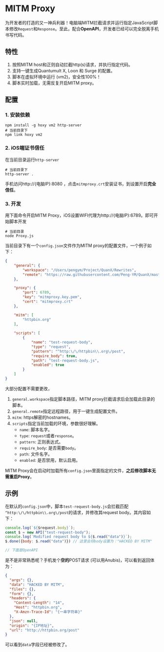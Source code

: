 # MITM Proxy

为开发者的打造的又一神兵利器！电脑端MITM拦截请求并运行指定JavaScript脚本修改`Request`和`Response`。至此，配合**OpenAPI**，开发者已经可以完全脱离手机书写代码。

## 特性

1. 按照MITM host和正则自动拦截http(s)请求，并执行指定代码。
2. 支持一键生成Quantumult X, Loon 和 Surge 的配置。
3. 脚本在虚拟环境中运行 (vm2)，安全性100%！
4. 脚本实时加载，无需反复开启MITM proxy。

## 配置

### 1. 安装依赖

```shell
npm install -g hoxy vm2 http-server
# 当前目录下
npm link hoxy vm2
```

### 2. iOS端证书信任

在当前目录运行`http-server`

```shell
# 当前目录下
http-server .
```

手机访问http://{电脑IP}:8080 ，点击`mitmproxy.crt`安装证书，到设置开启**完全信任**。

### 3. 开发

用下面命令开启MITM Proxy，iOS设置WIFI代理为http://{电脑IP}:6789。即可开始脚本开发

```shell
# 当前目录
node Proxy.js
```

当前目录下有一个`config.json`文件作为MITM proxy的配置文件，一个例子如下：

```json
{
    "general": {
        "workspace": "/Users/pengym/Project/QuanX/Rewrites",
        "remote": "https://raw.githubusercontent.com/Peng-YM/QuanX/master/Rewrites"
    },

    "proxy": {
        "port": 6789,
        "key": "mitmproxy.key.pem",
        "cert": "mitmproxy.crt"
    },

    "mitm": [
        "httpbin.org"
    ],
    
    "scripts": [
        {
            "name": "test-request-body",
            "type": "request",
            "pattern": "^http:\/\/httpbin\\.org\/post",
            "require_body": true,
            "path": "test-request-body.js",
            "enabled": true
        }
    ]
}
```

大部分配置不需要更改，

1. `general.workspace`指定脚本路径，MITM proxy拦截请求后会加载此目录的脚本。
2. `general.remote`指定远程路径，用于一键生成配置文件。
3. `mitm`: https解密的hostnames。
4. `scripts`指定当前加载的环境，参数很好理解。
   - `name`: 脚本名字。
   - `type`: `request`或者`response`。
   - `pattern`: 正则表达式。
   - `require_body`: 是否需要`body`。
   - `path`: 文件名字。
   - `enabled`: 是否禁用，默认启用。

MITM Proxy会在启动时加载所有`config.json`里面指定的文件，**之后修改脚本无需重启Proxy**。

## 示例

在默认的`config.json`中，脚本`test-request-body.js`会拦截匹配`^http:\/\/httpbin\\.org\/post`的请求，并修改其request body。其内容如下：

```javascript
console.log(`${$request.body}`);
const $ = new API("test-request-body");
console.log(`Modified request body to ${$.read("data")}`);
$.done({body: $.read("data")}) // 这里会将body设置为："HACKED BY MITM"

// 下面是OpenAPI
```

是不是非常熟悉呢？手机发个**空的**POST请求 (可以用Anubis)，可以看到返回体为：

```json
{
  "args": {},
  "data": "HACKED BY MITM",
  "files": {},
  "form": {},
  "headers": {
    "Content-Length": "14",
    "Host": "httpbin.org",
    "X-Amzn-Trace-Id": "{一串字符串}"
  },
  "json": null,
  "origin": "{IP地址}",
  "url": "http://httpbin.org/post"
}
```

可以看到`data`字段已经被修改了。